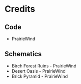 Credits
=======

Code
----
* PrairieWind

Schematics
----------
* Birch Forest Ruins - PrairieWind
* Desert Oasis - PrairieWind
* Brick Pyramid - PrairieWind